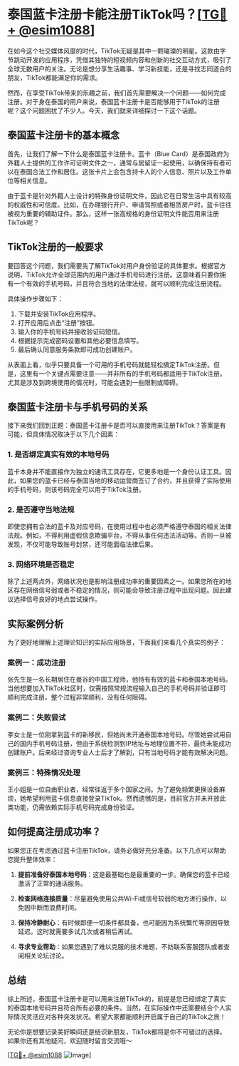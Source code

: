 # 泰国蓝卡注册卡能注册TikTok吗？[[TG💪+ @esim1088](https://t.me/s/esim1088)]

在如今这个社交媒体风靡的时代，TikTok无疑是其中一颗璀璨的明星。这款由字节跳动开发的应用程序，凭借其独特的短视频内容和创新的社交互动方式，吸引了全球无数用户的关注。无论是想分享生活趣事、学习新技能，还是寻找志同道合的朋友，TikTok都能满足你的需求。

然而，在享受TikTok带来的乐趣之前，我们首先需要解决一个问题——如何完成注册。对于身在泰国的用户来说，泰国蓝卡注册卡是否能够用于TikTok的注册呢？这个问题困扰了不少人。今天，我们就来详细探讨一下这个话题。

## 泰国蓝卡注册卡的基本概念

首先，让我们了解一下什么是泰国蓝卡注册卡。蓝卡（Blue Card）是泰国政府为外籍人士提供的工作许可证明文件之一，通常与居留证一起使用，以确保持有者可以在泰国合法工作和居住。这张卡片上会包含持卡人的个人信息、照片以及工作单位等相关信息。

由于蓝卡是针对外籍人士设计的特殊身份证明文件，因此它在日常生活中具有较高的权威性和可信度。比如，在办理银行开户、申请驾照或者租赁房产时，蓝卡往往被视为重要的辅助证件。那么，这样一张高规格的身份证明文件能否用来注册TikTok呢？

## TikTok注册的一般要求

要回答这个问题，我们需要先了解TikTok对用户身份验证的具体要求。根据官方说明，TikTok允许全球范围内的用户通过手机号码进行注册。这意味着只要你拥有一个有效的手机号码，并且符合当地的法律法规，就可以顺利完成注册流程。

具体操作步骤如下：
1. 下载并安装TikTok应用程序。
2. 打开应用后点击“注册”按钮。
3. 输入你的手机号码并接收验证码短信。
4. 根据提示完成密码设置和其他必要信息填写。
5. 最后确认同意服务条款即可成功创建账户。

从表面上看，似乎只要具备一个可用的手机号码就能轻松搞定TikTok注册。但是，这里有一个关键点需要注意——并非所有的手机号码都适用于TikTok注册。尤其是涉及到跨境使用的情况时，可能会遇到一些限制或障碍。

## 泰国蓝卡注册卡与手机号码的关系

接下来我们回到正题：泰国蓝卡注册卡是否可以直接用来注册TikTok？答案是有可能，但具体情况取决于以下几个因素：

### 1. 是否绑定真实有效的本地号码
蓝卡本身并不能直接作为独立的通讯工具存在，它更多地是一个身份认证工具。因此，如果您的蓝卡已经与泰国当地的移动运营商签订了合约，并且获得了实际使用的手机号码，则该号码完全可以用于TikTok注册。

### 2. 是否遵守当地法规
即使您拥有合法的蓝卡及对应号码，在使用过程中也必须严格遵守泰国的相关法律法规。例如，不得利用虚假信息欺骗平台，不得从事任何违法活动等。否则一旦被发现，不仅可能导致账号封禁，还可能面临法律后果。

### 3. 网络环境是否稳定
除了上述两点外，网络状况也是影响注册成功率的重要因素之一。如果您所在的地区存在网络信号弱或者不稳定的情况，则可能会导致注册过程中出现问题。因此建议选择信号良好的地点尝试操作。

## 实际案例分析

为了更好地理解上述理论知识的实际应用场景，下面我们来看几个真实的例子：

### 案例一：成功注册
张先生是一名长期居住在曼谷的中国工程师，他持有有效的蓝卡和泰国本地号码。当他想要加入TikTok社区时，仅需按照常规流程输入自己的手机号码并验证即可顺利完成注册。整个过程非常顺利，没有任何阻碍。

### 案例二：失败尝试
李女士是一位刚拿到蓝卡的新移民，但她尚未开通泰国本地号码。尽管她尝试用自己的国内手机号码注册，但由于系统检测到IP地址与地理位置不符，最终未能成功创建账户。后来经过咨询专业人士后才了解到，只有当地号码才能有效解决问题。

### 案例三：特殊情况处理
王小姐是一位自由职业者，经常往返于多个国家之间。为了避免频繁更换设备麻烦，她希望利用蓝卡信息直接登录TikTok。然而遗憾的是，目前官方并未开放此类功能，仍需依赖实际手机号码完成身份验证。

## 如何提高注册成功率？

如果您正在考虑通过蓝卡注册TikTok，请务必做好充分准备。以下几点可以帮助您提升整体效率：

1. **提前准备好泰国本地号码**：这是最基础也是最重要的一步。确保您的蓝卡已经激活了正常的通话服务。
   
2. **检查网络连接质量**：尽量避免使用公共Wi-Fi或信号较弱的地方进行操作，以免因中断而浪费时间。

3. **保持冷静耐心**：有时候即便一切条件都具备，也可能因为系统繁忙等原因导致延迟。这时就需要多试几次或者稍后再试。

4. **寻求专业帮助**：如果您遇到了难以克服的技术难题，不妨联系客服团队或者查阅相关论坛讨论。

## 总结

综上所述，泰国蓝卡注册卡是可以用来注册TikTok的，前提是您已经绑定了真实的泰国本地号码并且符合所有必要的条件。当然，在实际操作中还需要结合个人实际情况灵活应对各种突发状况。希望大家都能顺利开启属于自己的TikTok之旅！

无论你是想要记录美好瞬间还是结识新朋友，TikTok都将是你不可错过的选择。如果你还有其他疑问，欢迎随时留言交流哦～ 

[[TG💪+ @esim1088](https://t.me/s/esim1088) ![Image](https://i.postimg.cc/4NQfJmqS/Snipaste-2025-05-13-00-14-12.png)]